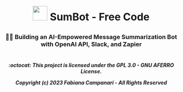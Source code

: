  <br> 

# <p align="center"> <img src="https://github.githubassets.com/images/icons/emoji/bowtie.png" width="40"> SumBot - Free Code

### <p align="center"> 💪🏽 Building an AI-Empowered Message Summarization Bot with OpenAI API, Slack, and Zapier

#

##### <p align="center"> :octocat: This project is licensed under the GPL 3.0 - GNU AFERRO License.<p align="center"> Copyright (c) 2023 Fabiana Campanari - All Rights Reserved </p>





















#
